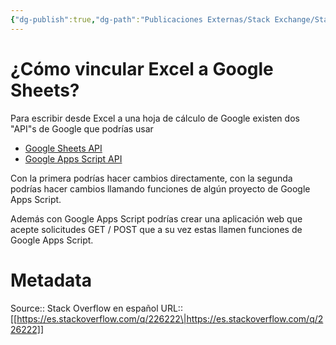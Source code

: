 ```yaml
---
{"dg-publish":true,"dg-path":"Publicaciones Externas/Stack Exchange/Stack Overflow en español/es.stackoverflow.com-226222.md","permalink":"/publicaciones-externas/stack-exchange/stack-overflow-en-espanol/es-stackoverflow-com-226222/","title":"¿Cómo vincular Excel a Google Sheets?","hide":true,"noteIcon":"\"0\"","created":"2024-04-03T12:49:10.506-06:00","updated":"2024-04-05T16:43:54.574-06:00"}
---
```


# ¿Cómo vincular Excel a Google Sheets?

Para escribir desde Excel a una hoja de cálculo de Google existen dos "API"s de Google que podrías usar

- [Google Sheets API](https://developers.google.com/sheets/api/)
- [Google Apps Script API](https://developers.google.com/apps-script/api/)

Con la primera podrías hacer cambios directamente,  con la segunda podrías hacer cambios llamando funciones de algún proyecto de Google Apps Script.

Además con Google Apps Script podrías crear una aplicación web que acepte solicitudes GET / POST que a su vez estas llamen funciones de Google Apps Script.



# Metadata
Source:: Stack Overflow en español
URL:: [[https://es.stackoverflow.com/q/226222\|https://es.stackoverflow.com/q/226222]]

